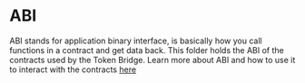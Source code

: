 # ABI
ABI stands for application binary interface, is basically how you call functions in a contract and get data back.
This folder holds the ABI of the contracts used by the Token Bridge.
Learn more about ABI and how to use it to interact with the contracts [here](https://solidity.readthedocs.io/en/develop/abi-spec.html)